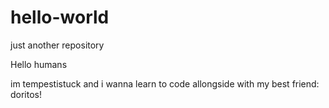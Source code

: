 # hello-world
just another repository
 
 Hello humans 

im tempestistuck and i wanna learn to code allongside with my best friend: doritos!
